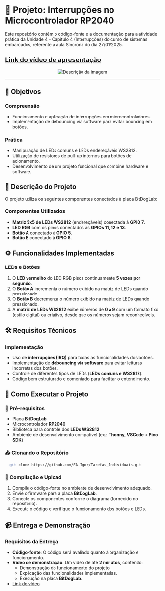 # 📡 Projeto: Interrupções no Microcontrolador RP2040

Este repositório contém o código-fonte e a documentação para a atividade prática da Unidade 4 - Capítulo 4 (Interrupções) do curso de sistemas embarcados, referente a aula Síncrona do dia 27/01/2025.

[Link do vídeo de apresentação](https://youtu.be/z9qfMr6r9OU)
---

<div align="center">
  <img src="https://github.com/user-attachments/assets/a01ead39-8c4c-4efe-804c-79700c946baa" alt="Descrição da imagem">
</div>

---
## 🎯 Objetivos

### Compreensão
- Funcionamento e aplicação de interrupções em microcontroladores.
- Implementação de debouncing via software para evitar bouncing em botões.

### Prática
- Manipulação de LEDs comuns e LEDs endereçáveis WS2812.
- Utilização de resistores de pull-up internos para botões de acionamento.
- Desenvolvimento de um projeto funcional que combine hardware e software.

## 📝 Descrição do Projeto

O projeto utiliza os seguintes componentes conectados à placa BitDogLab:

### Componentes Utilizados
- **Matriz 5x5 de LEDs WS2812** (endereçáveis) conectada à **GPIO 7**.
- **LED RGB** com os pinos conectados às **GPIOs 11, 12 e 13**.
- **Botão A** conectado à **GPIO 5**.
- **Botão B** conectado à **GPIO 6**.

## ⚙️ Funcionalidades Implementadas

### LEDs e Botões
1. O **LED vermelho** do LED RGB pisca continuamente **5 vezes por segundo**.
2. O **Botão A** incrementa o número exibido na matriz de LEDs quando pressionado.
3. O **Botão B** decrementa o número exibido na matriz de LEDs quando pressionado.
4. A **matriz de LEDs WS2812** exibe números de **0 a 9** com um formato fixo (estilo digital) ou criativo, desde que os números sejam reconhecíveis.

## 🛠️ Requisitos Técnicos

### Implementação
- Uso de **interrupções (IRQ)** para todas as funcionalidades dos botões.
- Implementação de **debouncing via software** para evitar leituras incorretas dos botões.
- Controle de diferentes tipos de LEDs (**LEDs comuns e WS2812**).
- Código bem estruturado e comentado para facilitar o entendimento.

## 🚀 Como Executar o Projeto

### 📌 Pré-requisitos
- Placa **BitDogLab**
- Microcontrolador **RP2040**
- Biblioteca para controle dos **LEDs WS2812**
- Ambiente de desenvolvimento compatível (ex.: **Thonny, VSCode + Pico SDK**)

### 📥 Clonando o Repositório
```bash
  git clone https://github.com/EA-Igor/Tarefas_Individuais.git
```

### 🔧 Compilação e Upload
1. Compile o código-fonte no ambiente de desenvolvimento adequado.
2. Envie o firmware para a placa **BitDogLab**.
3. Conecte os componentes conforme o diagrama (fornecido no repositório).
4. Execute o código e verifique o funcionamento dos botões e LEDs.

## 📹 Entrega e Demonstração

### Requisitos da Entrega
- **Código-fonte**: O código será avaliado quanto à organização e funcionamento.
- **Vídeo de demonstração**: Um vídeo de até **2 minutos**, contendo:
  - Demonstração do funcionamento do projeto.
  - Explicação das funcionalidades implementadas.
  - Execução na placa **BitDogLab**.
- [Link do vídeo](https://youtu.be/z9qfMr6r9OU)
